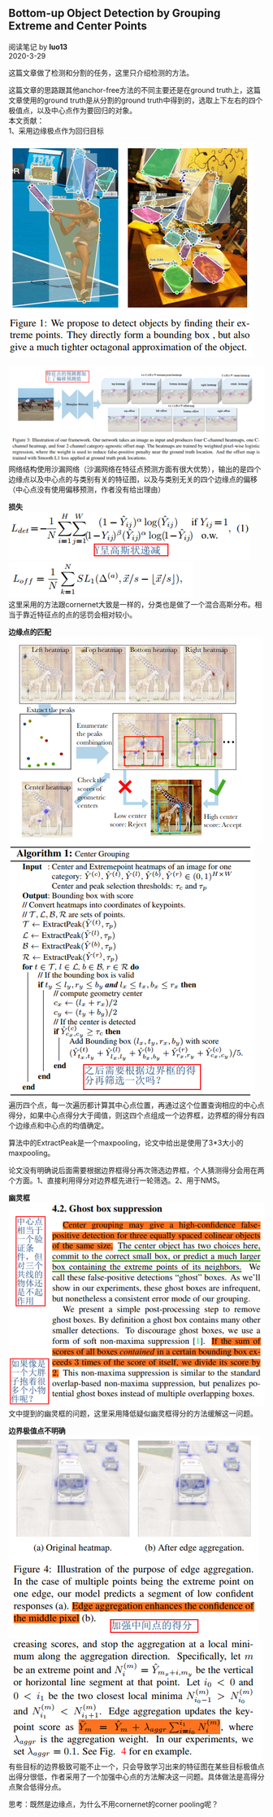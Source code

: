 ## Bottom-up Object Detection by Grouping Extreme and Center Points
阅读笔记 by **luo13**  
2020-3-29  

这篇文章做了检测和分割的任务，这里只介绍检测的方法。  

这篇文章的思路跟其他anchor-free方法的不同主要还是在ground truth上，这篇文章使用的ground truth是从分割的ground truth中得到的，选取上下左右的四个极值点，以及中心点作为要回归的对象。  
本文贡献：  
1、采用边缘极点作为回归目标    

![效果图](../../../img/extreme/效果图.png)   

![输出图](../../../img/extreme/输出图.png)   
网络结构使用沙漏网络（沙漏网络在特征点预测方面有很大优势），输出的是四个边缘点以及中心点的与类别有关的特征图，以及与类别无关的四个边缘点的偏移（中心点没有使用偏移预测，作者没有给出理由）  

**损失**  
![分类损失](../../../img/extreme/分类损失.png)   
![回归损失](../../../img/extreme/回归损失.png)   
这里采用的方法跟cornernet大致是一样的，分类也是做了一个混合高斯分布。相当于靠近特征点的点的惩罚会相对较小。  

**边缘点的匹配**  
![点的匹配](../../../img/extreme/点的匹配.png)   
![组合算法](../../../img/extreme/组合算法.png)   
遍历四个点，每一次遍历都计算其中心点位置，再通过这个位置查询相应的中心点得分，如果中心点得分大于阈值，则这四个点组成一个边界框，边界框的得分有四个边缘点和中心点的均值确定。  

算法中的ExtractPeak是一个maxpooling，论文中给出是使用了3*3大小的maxpooling。  

论文没有明确说后面需要根据边界框得分再次筛选边界框，个人猜测得分会用在两个方面。1、直接利用得分对边界框先进行一轮筛选。2、用于NMS。  

**幽灵框**  
![幽灵框](../../../img/extreme/幽灵框.png)   
文中提到的幽灵框的问题，这里采用降低疑似幽灵框得分的方法缓解这一问题。  

**边界极值点不明确**  
![中心点加强](../../../img/extreme/中心点加强.png)   
![中心点加强](../../../img/extreme/中心点加强2.png)   
有些目标的边界极致可能不止一个，只会导致学习出来的特征图在某些目标极值点出得分很低，作者采用了一个加强中心点的方法解决这一问题。具体做法是高得分点聚合低得分点。

思考：既然是边缘点，为什么不用cornernet的corner pooling呢？

